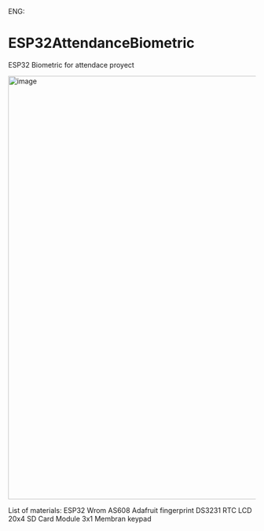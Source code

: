 
ENG:
# ESP32AttendanceBiometric
ESP32 Biometric for attendace proyect

<img width="720" height="861" alt="image" src="https://github.com/user-attachments/assets/0d1a8cec-e6e5-4545-8503-af74acf37901" />


List of materials:
ESP32 Wrom
AS608 Adafruit fingerprint
DS3231 RTC
LCD 20x4
SD Card Module
3x1 Membran keypad
